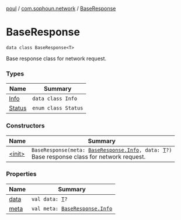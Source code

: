 [poul](../../index.md) / [com.sophoun.network](../index.md) / [BaseResponse](./index.md)

# BaseResponse

`data class BaseResponse<T>`

Base response class for network request.

### Types

| Name | Summary |
|---|---|
| [Info](-info/index.md) | `data class Info` |
| [Status](-status/index.md) | `enum class Status` |

### Constructors

| Name | Summary |
|---|---|
| [&lt;init&gt;](-init-.md) | `BaseResponse(meta: `[`BaseResponse.Info`](-info/index.md)`, data: `[`T`](index.md#T)`?)`<br>Base response class for network request. |

### Properties

| Name | Summary |
|---|---|
| [data](data.md) | `val data: `[`T`](index.md#T)`?` |
| [meta](meta.md) | `val meta: `[`BaseResponse.Info`](-info/index.md) |
